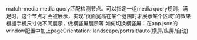 match-media
media query匹配检测节点。可以指定一组media query规则，满足时，这个节点才会被展示，实现“页面宽高在某个范围时才展示某个区域”的效果
根据手机尺寸做不同展示，做横竖屏展示等
如何切换横竖屏：在app.json的window配置中加上pageOrientation: landscape/portrait/auto(横屏/纵屏/自动)